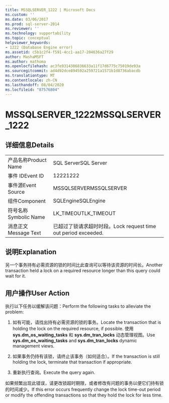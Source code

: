 ```yaml
---
title: MSSQLSERVER_1222 | Microsoft Docs
ms.custom: ''
ms.date: 03/06/2017
ms.prod: sql-server-2014
ms.reviewer: ''
ms.technology: supportability
ms.topic: conceptual
helpviewer_keywords:
- 1222 (Database Engine error)
ms.assetid: c5b1c2f4-f591-4cc1-aa17-204636a27f29
author: MashaMSFT
ms.author: mathoma
ms.openlocfilehash: ac3fe9314386836633a11f17d6775c75019de93a
ms.sourcegitcommit: ad4d92dce894592a259721a1571b1d8736abacdb
ms.translationtype: MT
ms.contentlocale: zh-CN
ms.lasthandoff: 08/04/2020
ms.locfileid: "87576804"
---
```

# <a name="mssqlserver_1222"></a><span data-ttu-id="41b7a-102">MSSQLSERVER_1222</span><span class="sxs-lookup"><span data-stu-id="41b7a-102">MSSQLSERVER_1222</span></span>
    
## <a name="details"></a><span data-ttu-id="41b7a-103">详细信息</span><span class="sxs-lookup"><span data-stu-id="41b7a-103">Details</span></span>  
  
|||  
|-|-|  
|<span data-ttu-id="41b7a-104">产品名称</span><span class="sxs-lookup"><span data-stu-id="41b7a-104">Product Name</span></span>|<span data-ttu-id="41b7a-105">SQL Server</span><span class="sxs-lookup"><span data-stu-id="41b7a-105">SQL Server</span></span>|  
|<span data-ttu-id="41b7a-106">事件 ID</span><span class="sxs-lookup"><span data-stu-id="41b7a-106">Event ID</span></span>|<span data-ttu-id="41b7a-107">1222</span><span class="sxs-lookup"><span data-stu-id="41b7a-107">1222</span></span>|  
|<span data-ttu-id="41b7a-108">事件源</span><span class="sxs-lookup"><span data-stu-id="41b7a-108">Event Source</span></span>|<span data-ttu-id="41b7a-109">MSSQLSERVER</span><span class="sxs-lookup"><span data-stu-id="41b7a-109">MSSQLSERVER</span></span>|  
|<span data-ttu-id="41b7a-110">组件</span><span class="sxs-lookup"><span data-stu-id="41b7a-110">Component</span></span>|<span data-ttu-id="41b7a-111">SQLEngine</span><span class="sxs-lookup"><span data-stu-id="41b7a-111">SQLEngine</span></span>|  
|<span data-ttu-id="41b7a-112">符号名称</span><span class="sxs-lookup"><span data-stu-id="41b7a-112">Symbolic Name</span></span>|<span data-ttu-id="41b7a-113">LK_TIMEOUT</span><span class="sxs-lookup"><span data-stu-id="41b7a-113">LK_TIMEOUT</span></span>|  
|<span data-ttu-id="41b7a-114">消息正文</span><span class="sxs-lookup"><span data-stu-id="41b7a-114">Message Text</span></span>|<span data-ttu-id="41b7a-115">已超过了锁请求超时时段。</span><span class="sxs-lookup"><span data-stu-id="41b7a-115">Lock request time out period exceeded.</span></span>|  
  
## <a name="explanation"></a><span data-ttu-id="41b7a-116">说明</span><span class="sxs-lookup"><span data-stu-id="41b7a-116">Explanation</span></span>  
 <span data-ttu-id="41b7a-117">另一个事务持有必需资源的锁的时间比此查询可以等待该资源的时间长。</span><span class="sxs-lookup"><span data-stu-id="41b7a-117">Another transaction held a lock on a required resource longer than this query could wait for it.</span></span>  
  
## <a name="user-action"></a><span data-ttu-id="41b7a-118">用户操作</span><span class="sxs-lookup"><span data-stu-id="41b7a-118">User Action</span></span>  
 <span data-ttu-id="41b7a-119">执行以下任务以缓解该问题：</span><span class="sxs-lookup"><span data-stu-id="41b7a-119">Perform the following tasks to alleviate the problem:</span></span>  
  
1.  <span data-ttu-id="41b7a-120">如有可能，请找出持有必需资源的锁的事务。</span><span class="sxs-lookup"><span data-stu-id="41b7a-120">Locate the transaction that is holding the lock on the required resource, if possible.</span></span> <span data-ttu-id="41b7a-121">使用 **sys.dm_os_waiting_tasks** 和 **sys.dm_tran_locks** 动态管理视图。</span><span class="sxs-lookup"><span data-stu-id="41b7a-121">Use **sys.dm_os_waiting_tasks** and **sys.dm_tran_locks** dynamic management views.</span></span>  
  
2.  <span data-ttu-id="41b7a-122">如果事务仍持有该锁，请终止该事务（如何适合）。</span><span class="sxs-lookup"><span data-stu-id="41b7a-122">If the transaction is still holding the lock, terminate that transaction if appropriate.</span></span>  
  
3.  <span data-ttu-id="41b7a-123">重新执行查询。</span><span class="sxs-lookup"><span data-stu-id="41b7a-123">Execute the query again.</span></span>  
  
 <span data-ttu-id="41b7a-124">如果频繁出现此错误，请更改锁超时期限，或者修改有问题的事务以便它们持有锁的时间减少。</span><span class="sxs-lookup"><span data-stu-id="41b7a-124">If this error occurs frequently change the lock time-out period or modify the offending transactions so that they hold the lock for less time.</span></span>  
  
  
